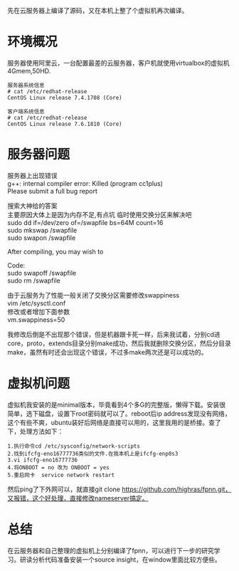 ﻿---
categories: [网络技术]
tags: [高性能网络, fpnn]
---
先在云服务器上编译了源码，又在本机上整了个虚拟机再次编译。
# 环境概况
服务器使用阿里云，一台配置最差的云服务器，客户机就使用virtualbox的虚拟机4Gmem,50HD.
```
服务器系统信息
# cat /etc/redhat-release
CentOS Linux release 7.4.1708 (Core)

客户端系统信息
# cat /etc/redhat-release
CentOS Linux release 7.6.1810 (Core) 
```
# 服务器问题
服务器上出现错误  
g++: internal compiler error: Killed (program cc1plus)  
Please submit a full bug report  
  
搜索大神给的答案  
主要原因大体上是因为内存不足,有点坑 临时使用交换分区来解决吧  
sudo dd if=/dev/zero of=/swapfile bs=64M count=16  
sudo mkswap /swapfile  
sudo swapon /swapfile  
  
After compiling, you may wish to  
  
Code:  
sudo swapoff /swapfile  
sudo rm /swapfile  
  
由于云服务为了性能一般关闭了交换分区需要修改swappiness  
vim /etc/sysctl.conf  
修改或者增加下面参数  
vm.swappiness=50  
  
我修改后倒是不出现那个错误，但是机器跟卡死一样，后来我试着，分别cd进core，proto，extends目录分别make成功，然后我就删除交换分区，然后分目录make，虽然有时还会出现这个错误，不过多make两次还是可以成功的。
# 虚拟机问题
虚拟机我安装的是minimal版本，毕竟看到4个多G的完整版，懒得下载。安装很简单，选下磁盘，设置下root密码就可以了。reboot后ip address发现没有网络，这个有些不爽，ubuntu装好后网络是直接可以用的，这里我用的是桥接。查了下，处理方法如下：
```
1.执行命令cd /etc/sysconfig/network-scripts
2.找到ifcfg-eno16777736类似的文件.在我本机上是ifcfg-enp0s3
3.vi ifcfg-eno16777736
4.将ONBOOT = no 改为 ONBOOT = yes
5.重启网卡  service network restart
```
然后ping了下外网可以，就直接git clone https://github.com/highras/fpnn.git，又报错，这个好处理，直接修改nameserver搞定。
# 总结
在云服务器和自己整理的虚拟机上分别编译了fpnn，可以进行下一步的研究学习。研读分析代码准备安装一个source insight，在window里面比较方便些。